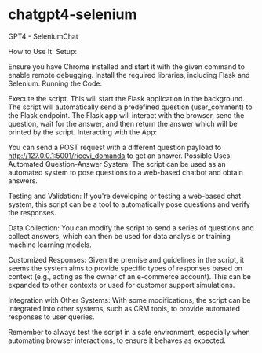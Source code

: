 # chatgpt4-selenium
GPT4 - SeleniumChat 

How to Use It:
Setup:

Ensure you have Chrome installed and start it with the given command to enable remote debugging.
Install the required libraries, including Flask and Selenium.
Running the Code:

Execute the script. This will start the Flask application in the background.
The script will automatically send a predefined question (user_comment) to the Flask endpoint.
The Flask app will interact with the browser, send the question, wait for the answer, and then return the answer which will be printed by the script.
Interacting with the App:

You can send a POST request with a different question payload to http://127.0.0.1:5001/ricevi_domanda to get an answer.
Possible Uses:
Automated Question-Answer System:
The script can be used as an automated system to pose questions to a web-based chatbot and obtain answers.

Testing and Validation:
If you're developing or testing a web-based chat system, this script can be a tool to automatically pose questions and verify the responses.

Data Collection:
You can modify the script to send a series of questions and collect answers, which can then be used for data analysis or training machine learning models.

Customized Responses:
Given the premise and guidelines in the script, it seems the system aims to provide specific types of responses based on context (e.g., acting as the owner of an e-commerce account). This can be expanded to other contexts or used for customer support simulations.

Integration with Other Systems:
With some modifications, the script can be integrated into other systems, such as CRM tools, to provide automated responses to user queries.

Remember to always test the script in a safe environment, especially when automating browser interactions, to ensure it behaves as expected.
